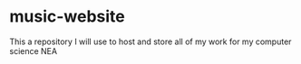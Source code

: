 # music-website
This a repository I will use to host and store all of my work for my computer science NEA
